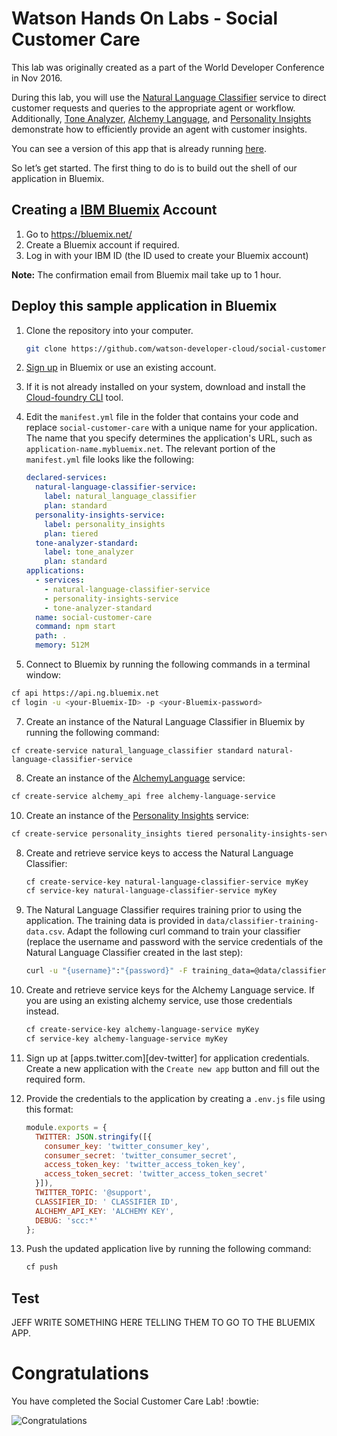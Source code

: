 # Watson Hands On Labs - Social Customer Care

This lab was originally created as a part of the World Developer Conference in Nov 2016.

During this lab, you will use the [Natural Language Classifier][natural_language_classifier] service to direct customer requests and queries to the appropriate agent or workflow. Additionally, [Tone Analyzer][tone_analyzer], [Alchemy Language][alchemy_language], and [Personality Insights][personality_insights] demonstrate how to efficiently provide an agent with customer insights.

You can see a version of this app that is already running [here](https://social-customer-care.mybluemix.net/). 

So let’s get started. The first thing to do is to build out the shell of our application in Bluemix.

## Creating a [IBM Bluemix][bluemix] Account

1. Go to https://bluemix.net/
2. Create a Bluemix account if required.
3. Log in with your IBM ID (the ID used to create your Bluemix account) 

**Note:** The confirmation email from Bluemix mail take up to 1 hour.

## Deploy this sample application in Bluemix

1. Clone the repository into your computer.

   ```sh
   git clone https://github.com/watson-developer-cloud/social-customer-care.git
   ```

2. [Sign up][sign_up] in Bluemix or use an existing account.
3. If it is not already installed on your system, download and install the [Cloud-foundry CLI][cloud_foundry] tool.
4. Edit the `manifest.yml` file in the folder that contains your code and replace `social-customer-care` with a unique name for your application. The name that you specify determines the application's URL, such as `application-name.mybluemix.net`. The relevant portion of the `manifest.yml` file looks like the following:

    ```yml
    declared-services:
      natural-language-classifier-service:
        label: natural_language_classifier
        plan: standard
      personality-insights-service:
        label: personality_insights
        plan: tiered
      tone-analyzer-standard:
        label: tone_analyzer
        plan: standard
    applications:
      - services:
        - natural-language-classifier-service
        - personality-insights-service
        - tone-analyzer-standard
      name: social-customer-care
      command: npm start
      path: .
      memory: 512M
    ```

6. Connect to Bluemix by running the following commands in a terminal window:

  ```sh
  cf api https://api.ng.bluemix.net
  cf login -u <your-Bluemix-ID> -p <your-Bluemix-password>
  ```

7. Create an instance of the Natural Language Classifier in Bluemix by running the following command:

  ```
  cf create-service natural_language_classifier standard natural-language-classifier-service
  ```


8. Create an instance of the [AlchemyLanguage][alchemy_language] service:

  ```sh
  cf create-service alchemy_api free alchemy-language-service
  ```
  
10. Create an instance of the [Personality Insights][personality_insights] service:

  ```sh
  cf create-service personality_insights tiered personality-insights-service
  ```

8. Create and retrieve service keys to access the Natural Language Classifier:

    ```sh
    cf create-service-key natural-language-classifier-service myKey
    cf service-key natural-language-classifier-service myKey
    ```
    
9. The Natural Language Classifier requires training prior to using the application. The training data is provided in `data/classifier-training-data.csv`. Adapt the following curl command to train your classifier (replace the username and password with the service credentials of the Natural Language Classifier created in the last step):

    ```sh
    curl -u "{username}":"{password}" -F training_data=@data/classifier-training-data.csv -F training_metadata="{\"language\":\"en\",\"name\":\"My Classifier\"}" "https://gateway.watsonplatform.net/natural-language-classifier/api/v1/classifiers"
    ```

10. Create and retrieve service keys for the Alchemy Language service. If you are using an existing alchemy service, use those credentials instead.

    ```sh
    cf create-service-key alchemy-language-service myKey
    cf service-key alchemy-language-service myKey
    ```

11. Sign up at [apps.twitter.com][dev-twitter] for application credentials. Create a new application with the `Create new app` button and fill out the required form.

12. Provide the credentials to the application by creating a `.env.js` file using this format:

    ```js
    module.exports = {
      TWITTER: JSON.stringify([{
        consumer_key: 'twitter_consumer_key',
        consumer_secret: 'twitter_consumer_secret',
        access_token_key: 'twitter_access_token_key',
        access_token_secret: 'twitter_access_token_secret'
      }]),
      TWITTER_TOPIC: '@support',
      CLASSIFIER_ID: ' CLASSIFIER ID',
      ALCHEMY_API_KEY: 'ALCHEMY KEY',
      DEBUG: 'scc:*'
    };
    ```

13. Push the updated application live by running the following command:

    ```sh
    cf push
    ```


## Test

JEFF WRITE SOMETHING HERE TELLING THEM TO GO TO THE BLUEMIX APP.


# Congratulations

You have completed the Social Customer Care Lab! :bowtie:

 ![Congratulations](http://i.giphy.com/ENagATV1Gr9eg.gif)

[sign_up]: https://bluemix.net/registration
[bluemix]: https://console.ng.bluemix.net/
[wdc_services]: http://www.ibm.com/watson/developercloud/services-catalog.html
[alchemy_language]: http://www.ibm.com/watson/developercloud/doc/alchemylanguage
[personality_insights]: http://www.ibm.com/watson/developercloud/doc/personality-insights
[natural_language_classifier]: http://www.ibm.com/watson/developercloud/doc/nl-classifier
[tone_analyzer]: http://www.ibm.com/watson/developercloud/doc/tone-analyzer
[cloud_foundry]: https://github.com/cloudfoundry/cli
